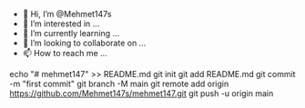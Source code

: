 - 👋 Hi, I’m @Mehmet147s
- 👀 I’m interested in ...
- 🌱 I’m currently learning ...
- 💞️ I’m looking to collaborate on ...
- 📫 How to reach me ...

<!---
Mehmet147s/Mehmet147s is a ✨ special ✨ repository because its `README.md` (this file) appears on your GitHub profile.
You can click the Preview link to take a look at your changes.
--->
echo "# mehmet147" >> README.md
git init
git add README.md
git commit -m "first commit"
git branch -M main
git remote add origin https://github.com/Mehmet147s/mehmet147.git
git push -u origin main
